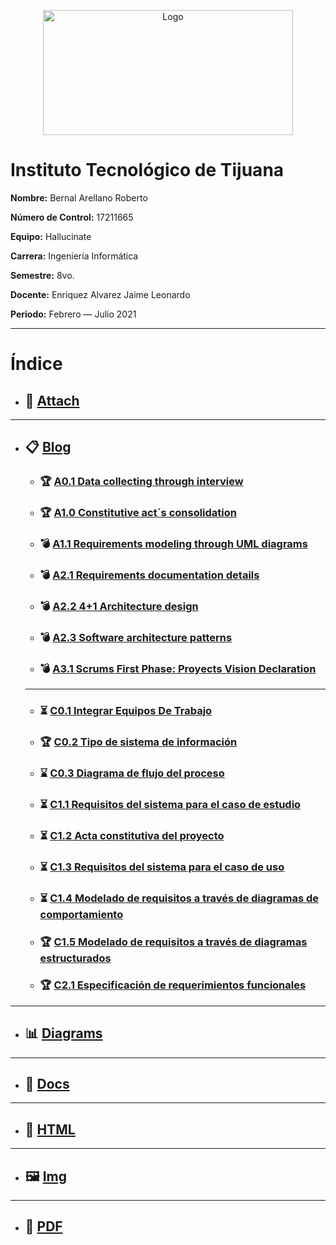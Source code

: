 <p align="center">
    <img alt="Logo" src="https://www.tijuana.tecnm.mx/wp-content/uploads/2014/11/INFORMATICA_HEADING-768x252.png" width=400 height=200>
</p>

# Instituto Tecnológico de Tijuana

**Nombre:** Bernal Arellano Roberto

**Número de Control:** 17211665

**Equipo:** Hallucinate

**Carrera:** Ingeniería Informática

**Semestre:** 8vo.

**Docente:** Enriquez Alvarez Jaime Leonardo

**Periodo:** Febrero — Julio 2021

___

# Índice

* ## :paperclip: [Attach](https://github.com/Bernal03/AnalisisAvanzado_Repositorio_Bernal/tree/main/attach "Attach")
---
* ## :clipboard: [Blog](https://github.com/Bernal03/AnalisisAvanzado_Repositorio_Bernal/tree/main/blog "Blog")
    * ###  :trophy: [A0.1 Data collecting through interview](https://github.com/Bernal03/AnalisisAvanzado_Repositorio_Bernal/blob/main/blog/A0.1_DataCollectingThroughInterview_BernalArellanoRoberto.md "A0.1 Data collecting")
    * ###  :trophy: [A1.0 Constitutive act´s consolidation](https://github.com/Bernal03/AnalisisAvanzado_Repositorio_Bernal/blob/main/blog/A1.0_ProjectConstitutiveActElaboration_BernalArellanoRoberto.md "A1.0 Constitutive act´s consolidation")
    * ###  :bomb: [A1.1 Requirements modeling through UML diagrams](https://github.com/Bernal03/AnalisisAvanzado_Repositorio_Bernal/blob/main/blog/A1.1_RequirementsModelingThroughUMLDiagrams_BernalArellanoRoberto.md "A1.1 Requirements modeling through UML diagrams")
    * ###  :bomb: [A2.1 Requirements documentation details](https://github.com/Bernal03/AnalisisAvanzado_Repositorio_Bernal/blob/main/blog/A2.1RequirementsDocumentationDetails.pdf "A2.1 Requirements documentation details")
    * ###  :bomb: [A2.2 4+1 Architecture design](https://github.com/Bernal03/AnalisisAvanzado_Repositorio_Bernal/blob/main/blog/A2.2_4%2B1ArchitectureDesign_BernalArellanoRoberto.md "A2.2 4+1 Architecture design")
    * ###  :bomb: [A2.3 Software architecture patterns](https://github.com/Bernal03/AnalisisAvanzado_Repositorio_Bernal/blob/main/blog/A2.3_SoftwareArchitecturePatterns_BernalArellanoRoberto.md "A2.3 Software architecture patterns")
    * ###  :bomb: [A3.1 Scrums First Phase: Proyects Vision Declaration](https://github.com/Bernal03/AnalisisAvanzado_Repositorio_Bernal/blob/main/blog/A3.1_ScrumsFirstPhaseProyectsVisionDeclaration_BernalArellanoRoberto.md "A3.1 Scrums First Phase: Proyects Vision Declaration")
    ___
    * ### :hourglass_flowing_sand: [C0.1 Integrar Equipos De Trabajo](https://github.com/Bernal03/AnalisisAvanzado_Repositorio_Bernal/blob/main/blog/C0.1_IntegrarEquiposdeTrabajo.pdf "C01._IntegrarEquiposDeTrabajo")
    * ###  :trophy: [C0.2 Tipo de sistema de información](https://github.com/Bernal03/AnalisisAvanzado_Repositorio_Bernal/blob/main/blog/C0.2-Tipo_de_sistema_de_informacion.md "C0.2 Tipo de sistema de informacion")
    * ###  :hourglass: [C0.3 Diagrama de flujo del proceso](https://github.com/Bernal03/AnalisisAvanzado_Repositorio_Bernal/blob/main/blog/C0.3_Diagrama_de_flujo_del_proceso.md "C0.3 Diagrama de flujo del proceso")
    * ###  :hourglass_flowing_sand: [C1.1 Requisitos del sistema para el caso de estudio](https://github.com/Bernal03/AnalisisAvanzado_Repositorio_Bernal/blob/main/blog/C1.1_RequisitosDelSistemaParaElCasoDeEstudio_BernalArellanoRoberto.md "C1.1 Requisitos del sistema para el caso de estudio")
    * ###  :hourglass_flowing_sand: [C1.2 Acta constitutiva del proyecto](https://github.com/Bernal03/AnalisisAvanzado_Repositorio_Bernal/blob/main/blog/C1.2_ElaboracionDelActaConstitutivaDelProyecto_BernalArellanoRoberto.md "C1.2 Acta constitutiva del proyecto")
    * ###  :hourglass_flowing_sand: [C1.3 Requisitos del sistema para el caso de uso](https://github.com/Bernal03/https://github.com/Bernal03/AnalisisAvanzado_Repositorio_Bernal/blob/main/blog/C1.3_RequisitosDelSistemaParaElCasoDeEstudio_BernalArellanoRoberto.md "C1.3 Requisitos del sistema para el caso de uso")
    * ###  :hourglass_flowing_sand: [C1.4 Modelado de requisitos a través de diagramas de comportamiento](https://github.com/Bernal03/AnalisisAvanzado_Repositorio_Bernal/blob/main/blog/C1.4_ModeladoDeRequisitosATravesDeDiagramasDeComportamiento_BernalArellanoRoberto.md "C1.4 Modelado de requisitos a través de diagramas de comportamiento")
    * ###  :trophy: [C1.5 Modelado de requisitos a través de diagramas estructurados](https://github.com/Bernal03/AnalisisAvanzado_Repositorio_Bernal/blob/main/blog/C1.5_ModeladoDeRequisitosATravesDeDiagramasEstructurados_BernalArellanoRoberto.md "C1.5 Modelado de requisitos a través de diagramas estructurados")
    * ###  :trophy: [C2.1 Especificación de requerimientos funcionales](https://github.com/Bernal03/AnalisisAvanzado_Repositorio_Bernal/blob/main/blog/C2.1_EspecificacionDeRequerimientosFuncionales_BernalArellanoRoberto.md "C2.1 Especificación de requerimientos funcionales") 
    
---
* ## :bar_chart: [Diagrams](https://github.com/Bernal03/AnalisisAvanzado_Repositorio_Bernal/tree/main/diagrams "Diagrams")
   
---
* ## :open_file_folder: [Docs](https://github.com/Bernal03/AnalisisAvanzado_Repositorio_Bernal/tree/main/docs "Docs")
---
* ## :page_facing_up: [HTML](https://github.com/Bernal03/AnalisisAvanzado_Repositorio_Bernal/tree/main/html "HTML")
---
* ## :framed_picture: [Img](https://github.com/Bernal03/AnalisisAvanzado_Repositorio_Bernal/tree/main/img "Img")

---
* ##  :notebook_with_decorative_cover: [PDF](https://github.com/Bernal03/AnalisisAvanzado_Repositorio_Bernal/tree/main/pdf "PDF")